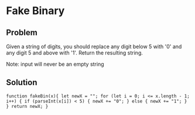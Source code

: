 # Fake Binary

## Problem
Given a string of digits, you should replace any digit below 5 with '0' and any digit 5 and above with '1'. Return the resulting string.

Note: input will never be an empty string

## Solution
` function fakeBin(x){
  let newX = "";
  for (let i = 0; i <= x.length - 1; i++) {
    if (parseInt(x[i]) < 5) {
      newX += "0";
    }
    else {
      newX += "1";
    }
  }
  return newX;
} `
